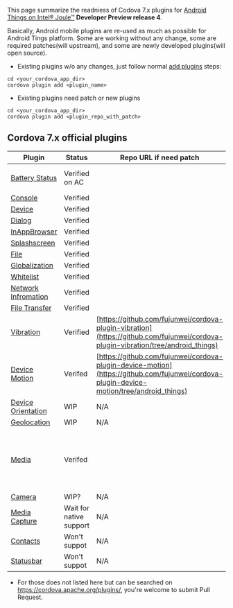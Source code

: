 This page summarize the readniess of Codova 7.x plugins for [Android Things on Intel® Joule™](https://developer.android.com/things/hardware/joule.html) **Developer Preview release 4**.

Basically, Android mobile plugins are re-used as much as possible for Android Tings platform. Some are working without any change, some are required patches(will upstream), and some are newly developed plugins(will open source).

* Existing plugins w/o any changes, just follow normal [add plugins](http://cordova.apache.org/docs/en/latest/guide/cli/index.html#add-plugins) steps:
```
cd <your_cordova_app_dir>
cordova plugin add <plugin_name>

```

* Existing plugins need patch or new plugins
```
cd <your_cordova_app_dir>
cordova plugin add <plugin_repo_with_patch>

```

Cordova 7.x official plugins
-------------
| Plugin | Status | Repo URL if need patch | Comment |
|--------|--------|------------------------|---------|
| [Battery Status](http://cordova.apache.org/docs/en/latest/reference/cordova-plugin-battery-status/index.html)           | Verified on AC |  | No battery on Joule |
| [Console](http://cordova.apache.org/docs/en/latest/reference/cordova-plugin-console/index.html)                         | Verified |  |  |
| [Device](http://cordova.apache.org/docs/en/latest/reference/cordova-plugin-device/index.html)                           | Verified |  |  |
| [Dialog](http://cordova.apache.org/docs/en/latest/reference/cordova-plugin-dialogs/index.html)                          | Verified |  |  |
| [InAppBrowser](http://cordova.apache.org/docs/en/latest/reference/cordova-plugin-inappbrowser/index.html)               | Verified |  |  |
| [Splashscreen](http://cordova.apache.org/docs/en/latest/reference/cordova-plugin-splashscreen/index.html)               | Verified |  |  |
| [File](http://cordova.apache.org/docs/en/latest/reference/cordova-plugin-file/index.html)                               | Verified |  |  |
| [Globalization](http://cordova.apache.org/docs/en/latest/reference/cordova-plugin-globalization/index.html)             | Verified |  |  |
| [Whitelist](http://cordova.apache.org/docs/en/latest/reference/cordova-plugin-whitelist/index.html)                     | Verified |  |  |
| [Network Infromation](http://cordova.apache.org/docs/en/latest/reference/cordova-plugin-network-information/index.html) | Verified |  |  |
| [File Transfer](http://cordova.apache.org/docs/en/latest/reference/cordova-plugin-file-transfer/index.html)             | Verified |  |  |
| [Vibration](http://cordova.apache.org/docs/en/latest/reference/cordova-plugin-vibration/index.html)                     | Verified | [https://github.com/fujunwei/cordova-plugin-vibration](https://github.com/fujunwei/cordova-plugin-vibration/tree/android_things) |  |
| [Device Motion](http://cordova.apache.org/docs/en/latest/reference/cordova-plugin-device-motion/index.html)             | Verifed | [https://github.com/fujunwei/cordova-plugin-device-motion](https://github.com/fujunwei/cordova-plugin-device-motion/tree/android_things)  |  |
| [Device Orientation](http://cordova.apache.org/docs/en/latest/reference/cordova-plugin-device-orientation/index.html)   | WIP | N/A  |  |
| [Geolocation](http://cordova.apache.org/docs/en/latest/reference/cordova-plugin-geolocation/index.html)                 |  WIP |  N/A  | |
| [Media](http://cordova.apache.org/docs/en/latest/reference/cordova-plugin-media/index.html)                             | Verifed |  | Play back audio files on a device with SW codec only |
| [Camera](http://cordova.apache.org/docs/en/latest/reference/cordova-plugin-camera/index.html)                           | WIP? | N/A |  |
| [Media Capture](http://cordova.apache.org/docs/en/latest/reference/cordova-plugin-media-capture/index.html)             | Wait for native support | N/A |  |
| [Contacts](http://cordova.apache.org/docs/en/latest/reference/cordova-plugin-contacts/index.html) | Won't suppot | N/A |  |
| [Statusbar](http://cordova.apache.org/docs/en/latest/reference/cordova-plugin-statusbar/index.html) | Won't suppot | N/A |  |

* For those does not listed here but can be searched on https://cordova.apache.org/plugins/, you're welcome to submit Pull Request.
